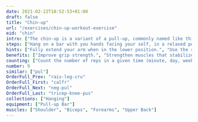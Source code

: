 ```yaml
---
date: 2021-02-22T10:52:53+01:00
draft: false
title: "Chin-up"
url: "/exercises/chin-up-workout-exercise"
eid: "chin"
intro: ["The chin-up is a variant of a pull-up, commonly named like this when it is performed with the palm of your hands toward your face.", "Sometimes you will find organizations that use the term pull-up interchangeably to refer to both the overhand and underhand grips. Most typically, chin-up is executed with the palm toward you, and pull-up with the palm facing away."]
steps: ["Hang on a bar with you hands facing your self, in a relaxed position.", "Raise your body until your chin is above the bar.", "Lower yourself back down, in a slow and controlled movement."]
hints: ["Fully extend your arm when in the lower position.", "Use the right form.", "If you cand do the exercise, adopt the assisted form or focus on preparation exercises."]
benefits: ["Improve grip strength.", "Strengthen muscles that stabilize the spine, reducing back-pain risks."]
counting: ["Count the number of reps in a given time (minute, day, week, ...)", "Set a goal for a long period, ensuring daily chin-ups.", "Evaluate progress by the number of consecutive repetitions."]
number: 9
similar: ["pul"]
OrderFull_Prev: "rais-leg-cru"
OrderFull_First: "calfr"
OrderFull_Next: "neg-pul"
OrderFull_Last: "tricep-knee-pus"
collections: ["Hanging"]
equipment: ["Pull-up Bar"]
muscles: ["Shoulder", "Biceps", "Forearms", "Upper Back"]
---
```

